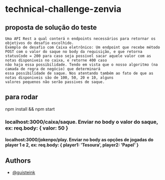 # technical-challenge-zenvia

## proposta de solução do teste
    Uma API Rest a qual conterá n endpoints necessários para retornar os objetivos do desafio escolhido. 
    Exemplo de desafio com Caixa eletrônico: Um endpoint que recebe método POST com o valor do saque no body da requisição, e que retorna 
    statusCode = 200 para caso seja possivel sacar aquele valor com as notas disponiveis no caixa, e retorne 400 caso 
    não haja essa possibilidade. Tendo em vista que o nosso algoritmo (na camada de regra de negócio) que determinará
    essa possibilidade de saque. Nos atentando também ao fato de que as notas disponiveis são de 100, 50, 20 e 10, alguns
    valores pequenos não serão passives de saque.
## para rodar
npm install && npm start

### localhost:3000/caixa/saque. Enviar no body o valor do saque, ex: req.body: { valor: 50 }
#### localhost:3000/jokenpo/play. Enviar no body as opções de jogadas do player 1 e 2, ex: req.body: { player1: 'Tesoura', player2: 'Papel' }

## Authors

- [@guisteink](https://www.github.com/guisteink)


